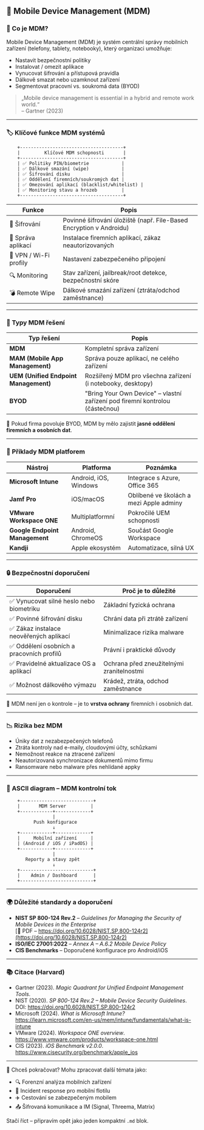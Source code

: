 ## 📱 Mobile Device Management (MDM)

### 🧭 Co je MDM?

Mobile Device Management (MDM) je systém centrální správy mobilních zařízení (telefony, tablety, notebooky), který organizaci umožňuje:

- Nastavit bezpečnostní politiky
- Instalovat / omezit aplikace
- Vynucovat šifrování a přístupová pravidla
- Dálkově smazat nebo uzamknout zařízení
- Segmentovat pracovní vs. soukromá data (BYOD)

> „Mobile device management is essential in a hybrid and remote work world.“  
> – Gartner (2023)

---

### 🏷️ Klíčové funkce MDM systémů

```
    +--------------------------------------+
    |         Klíčové MDM schopnosti       |
    +--------------------------------------+
    | ✅ Politiky PIN/biometrie            |
    | ✅ Dálkové smazání (wipe)            |
    | ✅ Šifrování disku                   |
    | ✅ Oddělení firemních/soukromých dat |
    | ✅ Omezování aplikací (blacklist/whitelist) |
    | ✅ Monitoring stavu a hrozeb         |
    +--------------------------------------+
```

| Funkce              | Popis |
|---------------------|-------|
| 🔐 Šifrování        | Povinné šifrování úložiště (např. File-Based Encryption v Androidu) |
| 📱 Správa aplikací  | Instalace firemních aplikací, zákaz neautorizovaných |
| 📶 VPN / Wi-Fi profily | Nastavení zabezpečeného připojení |
| 🔍 Monitoring        | Stav zařízení, jailbreak/root detekce, bezpečnostní skóre |
| 💣 Remote Wipe       | Dálkové smazání zařízení (ztráta/odchod zaměstnance) |

---

### 🧩 Typy MDM řešení

| Typ řešení        | Popis |
|-------------------|-------|
| **MDM**           | Kompletní správa zařízení |
| **MAM (Mobile App Management)** | Správa pouze aplikací, ne celého zařízení |
| **UEM (Unified Endpoint Management)** | Rozšířený MDM pro všechna zařízení (i notebooky, desktopy) |
| **BYOD**          | "Bring Your Own Device" – vlastní zařízení pod firemní kontrolou (částečnou) |

📌 Pokud firma povoluje BYOD, MDM by mělo zajistit **jasné oddělení firemních a osobních dat**.

---

### 💼 Příklady MDM platforem

| Nástroj                  | Platforma       | Poznámka |
|--------------------------|------------------|----------|
| **Microsoft Intune**     | Android, iOS, Windows | Integrace s Azure, Office 365 |
| **Jamf Pro**             | iOS/macOS        | Oblíbené ve školách a mezi Apple adminy |
| **VMware Workspace ONE** | Multiplatformní  | Pokročilé UEM schopnosti |
| **Google Endpoint Management** | Android, ChromeOS | Součást Google Workspace |
| **Kandji**               | Apple ekosystém  | Automatizace, silná UX |

---

### 🔒 Bezpečnostní doporučení

| Doporučení                     | Proč je to důležité |
|-------------------------------|---------------------|
| ✅ Vynucovat silné heslo nebo biometriku | Základní fyzická ochrana |
| ✅ Povinné šifrování disku    | Chrání data při ztrátě zařízení |
| ✅ Zákaz instalace neověřených aplikací | Minimalizace rizika malware |
| ✅ Oddělení osobních a pracovních profilů | Právní i praktické důvody |
| ✅ Pravidelné aktualizace OS a aplikací | Ochrana před zneužitelnými zranitelnostmi |
| ✅ Možnost dálkového výmazu   | Krádež, ztráta, odchod zaměstnance |

📌 MDM není jen o kontrole – je to **vrstva ochrany** firemních i osobních dat.

---

### 📉 Rizika bez MDM

- Úniky dat z nezabezpečených telefonů
- Ztráta kontroly nad e-maily, cloudovými účty, schůzkami
- Nemožnost reakce na ztracené zařízení
- Neautorizovaná synchronizace dokumentů mimo firmu
- Ransomware nebo malware přes nehlídané appky

---

### 🔐 ASCII diagram – MDM kontrolní tok

```
    +---------------------------+
    |       MDM Server         |
    +------------+-------------+
                 |
          Push konfigurace
                 ↓
    +------------+-------------+
    |     Mobilní zařízení     |
    | (Android / iOS / iPadOS) |
    +------------+-------------+
                 |
       Reporty a stavy zpět
                 ↓
    +---------------------------+
    |    Admin / Dashboard      |
    +---------------------------+
```

---

### 🌍 Důležité standardy a doporučení

- **NIST SP 800-124 Rev.2** – *Guidelines for Managing the Security of Mobile Devices in the Enterprise*  
  [🔗 PDF – https://doi.org/10.6028/NIST.SP.800-124r2](https://doi.org/10.6028/NIST.SP.800-124r2)
- **ISO/IEC 27001:2022** – *Annex A – A.6.2 Mobile Device Policy*
- **CIS Benchmarks** – Doporučené konfigurace pro Android/iOS  

---

### 📚 Citace (Harvard)

- Gartner (2023). *Magic Quadrant for Unified Endpoint Management Tools*.  
- NIST (2020). *SP 800-124 Rev.2 – Mobile Device Security Guidelines*. DOI: https://doi.org/10.6028/NIST.SP.800-124r2  
- Microsoft (2024). *What is Microsoft Intune?* https://learn.microsoft.com/en-us/mem/intune/fundamentals/what-is-intune  
- VMware (2024). *Workspace ONE overview*. https://www.vmware.com/products/workspace-one.html  
- CIS (2023). *iOS Benchmark v2.0.0*. https://www.cisecurity.org/benchmark/apple_ios

---

🔁 Chceš pokračovat? Mohu zpracovat další témata jako:

- 🔍 Forenzní analýza mobilních zařízení  
- 🧯 Incident response pro mobilní flotilu  
- ✈️ Cestování se zabezpečeným mobilem  
- 📤 Šifrovaná komunikace a IM (Signal, Threema, Matrix)

Stačí říct – připravím opět jako jeden kompaktní `.md` blok.
